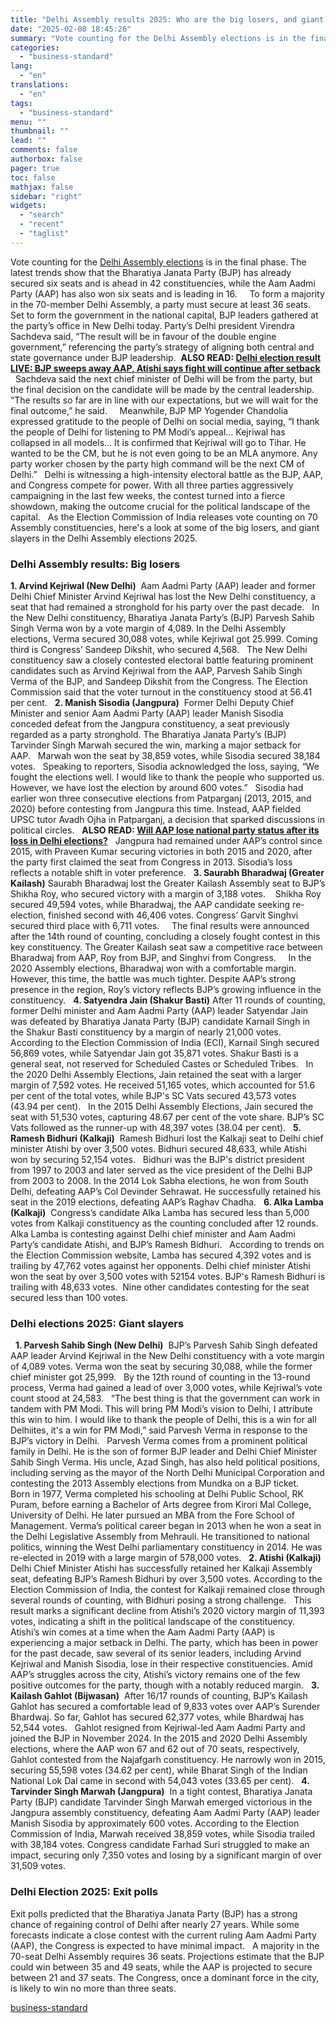 ```yaml
---
title: "Delhi Assembly results 2025: Who are the big losers, and giant slayers"
date: "2025-02-08 18:45:26"
summary: "Vote counting for the Delhi Assembly elections is in the final phase. The latest trends show that the Bharatiya Janata Party (BJP) has already secured six seats and is ahead in 42 constituencies, while the Aam Aadmi Party (AAP) has also won six seats and is leading in 16. To..."
categories:
  - "business-standard"
lang:
  - "en"
translations:
  - "en"
tags:
  - "business-standard"
menu: ""
thumbnail: ""
lead: ""
comments: false
authorbox: false
pager: true
toc: false
mathjax: false
sidebar: "right"
widgets:
  - "search"
  - "recent"
  - "taglist"
---
```


Vote counting for the [Delhi Assembly elections](https://www.business-standard.com/elections/delhi-elections) is in the final phase. The latest trends show that the Bharatiya Janata Party (BJP) has already secured six seats and is ahead in 42 constituencies, while the Aam Aadmi Party (AAP) has also won six seats and is leading in 16.  
 
To form a majority in the 70-member Delhi Assembly, a party must secure at least 36 seats.
 
Set to form the government in the national capital, BJP leaders gathered at the party’s office in New Delhi today. Party’s Delhi president Virendra Sachdeva said, “The result will be in favour of the double engine government,” referencing the party’s strategy of aligning both central and state governance under BJP leadership. 
**ALSO READ: [Delhi election result LIVE: BJP sweeps away AAP, Atishi says fight will continue after setback](/elections/delhi-elections/delhi-assembly-election-results-2025-live-updates-bjp-aap-congress-delhi-election-vote-count-real-time-updates-125020800074_1.html)** 
 
Sachdeva said the next chief minister of Delhi will be from the party, but the final decision on the candidate will be made by the central leadership. “The results so far are in line with our expectations, but we will wait for the final outcome,” he said.  
 
Meanwhile, BJP MP Yogender Chandolia expressed gratitude to the people of Delhi on social media, saying, “I thank the people of Delhi for listening to PM Modi’s appeal… Kejriwal has collapsed in all models… It is confirmed that Kejriwal will go to Tihar. He wanted to be the CM, but he is not even going to be an MLA anymore. Any party worker chosen by the party high command will be the next CM of Delhi.”
 
Delhi is witnessing a high-intensity electoral battle as the BJP, AAP, and Congress compete for power. With all three parties aggressively campaigning in the last few weeks, the contest turned into a fierce showdown, making the outcome crucial for the political landscape of the capital.
 
As the Election Commission of India releases vote counting on 70 Assembly constituencies, here's a look at some of the big losers, and giant slayers in the Delhi Assembly elections 2025.
 
### Delhi Assembly results: Big losers

**1. Arvind Kejriwal (New Delhi)** 
Aam Aadmi Party (AAP) leader and former Delhi Chief Minister Arvind Kejriwal has lost the New Delhi constituency, a seat that had remained a stronghold for his party over the past decade.
 
In the New Delhi constituency, Bharatiya Janata Party’s (BJP) Parvesh Sahib Singh Verma won by a vote margin of 4,089. In the Delhi Assembly elections, Verma secured 30,088 votes, while Kejriwal got 25.999. Coming third is Congress’ Sandeep Dikshit, who secured 4,568.
 
The New Delhi constituency saw a closely contested electoral battle featuring prominent candidates such as Arvind Kejriwal from the AAP, Parvesh Sahib Singh Verma of the BJP, and Sandeep Dikshit from the Congress. The Election Commission said that the voter turnout in the constituency stood at 56.41 per cent.
 
**2. Manish Sisodia (Jangpura)** 
Former Delhi Deputy Chief Minister and senior Aam Aadmi Party (AAP) leader Manish Sisodia conceded defeat from the Jangpura constituency, a seat previously regarded as a party stronghold. The Bharatiya Janata Party’s (BJP) Tarvinder Singh Marwah secured the win, marking a major setback for AAP.  
Marwah won the seat by 38,859 votes, while Sisodia secured 38,184 votes.
 
Speaking to reporters, Sisodia acknowledged the loss, saying, “We fought the elections well. I would like to thank the people who supported us. However, we have lost the election by around 600 votes.”
 
Sisodia had earlier won three consecutive elections from Patparganj (2013, 2015, and 2020) before contesting from Jangpura this time. Instead, AAP fielded UPSC tutor Avadh Ojha in Patparganj, a decision that sparked discussions in political circles.  
**ALSO READ: [Will AAP lose national party status after its loss in Delhi elections?](/elections/delhi-elections/aap-national-party-status-impact-of-delhi-election-loss-125020800695_1.html)**
 
Jangpura had remained under AAP’s control since 2015, with Praveen Kumar securing victories in both 2015 and 2020, after the party first claimed the seat from Congress in 2013. Sisodia’s loss reflects a notable shift in voter preference.
 
**3. Saurabh Bharadwaj (Greater Kailash)**
Saurabh Bharadwaj lost the Greater Kailash Assembly seat to BJP’s Shikha Roy, who secured victory with a margin of 3,188 votes.   
Shikha Roy secured 49,594 votes, while Bharadwaj, the AAP candidate seeking re-election, finished second with 46,406 votes. Congress’ Garvit Singhvi secured third place with 6,711 votes.  
 
The final results were announced after the 14th round of counting, concluding a closely fought contest in this key constituency. The Greater Kailash seat saw a competitive race between Bharadwaj from AAP, Roy from BJP, and Singhvi from Congress.  
 
In the 2020 Assembly elections, Bharadwaj won with a comfortable margin. However, this time, the battle was much tighter. Despite AAP’s strong presence in the region, Roy’s victory reflects BJP’s growing influence in the constituency.
 
**4. Satyendra Jain (Shakur Basti)**
After 11 rounds of counting, former Delhi minister and Aam Aadmi Party (AAP) leader Satyendar Jain was defeated by Bharatiya Janata Party (BJP) candidate Karnail Singh in the Shakur Basti constituency by a margin of nearly 21,000 votes. According to the Election Commission of India (ECI), Karnail Singh secured 56,869 votes, while Satyendar Jain got 35,871 votes. Shakur Basti is a general seat, not reserved for Scheduled Castes or Scheduled Tribes.
 
In the 2020 Delhi Assembly Elections, Jain retained the seat with a larger margin of 7,592 votes. He received 51,165 votes, which accounted for 51.6 per cent of the total votes, while BJP's SC Vats secured 43,573 votes (43.94 per cent).
 
In the 2015 Delhi Assembly Elections, Jain secured the seat with 51,530 votes, capturing 48.67 per cent of the vote share. BJP’s SC Vats followed as the runner-up with 48,397 votes (38.04 per cent).
 
**5. Ramesh Bidhuri (Kalkaji)** 
Ramesh Bidhuri lost the Kalkaji seat to Delhi chief minister Atishi by over 3,500 votes. Bidhuri secured 48,633, while Atishi won by securing 52,154 votes.
 
Bidhuri was the BJP's district president from 1997 to 2003 and later served as the vice president of the Delhi BJP from 2003 to 2008. In the 2014 Lok Sabha elections, he won from South Delhi, defeating AAP’s Col Devinder Sehrawat. He successfully retained his seat in the 2019 elections, defeating AAP’s Raghav Chadha.
 
**6. Alka Lamba (Kalkaji)** 
Congress’s candidate Alka Lamba has secured less than 5,000 votes from Kalkaji constituency as the counting concluded after 12 rounds. Alka Lamba is contesting against Delhi chief minister and Aam Aadmi Party’s candidate Atishi, and BJP’s Ramesh Bidhuri.
 
According to trends on the Election Commission website, Lamba has secured 4,392 votes and is trailing by 47,762 votes against her opponents. Delhi chief minister Atishi won the seat by over 3,500 votes with 52154 votes. BJP's Ramesh Bidhuri is trailing with 48,633 votes. 
Nine other candidates contesting for the seat secured less than 100 votes.
 
### Delhi elections 2025: Giant slayers

 
**1. Parvesh Sahib Singh (New Delhi)** 
BJP’s Parvesh Sahib Singh defeated AAP leader Arvind Kejriwal in the New Delhi constituency with a vote margin of 4,089 votes. Verma won the seat by securing 30,088, while the former chief minister got 25,999.
 
By the 12th round of counting in the 13-round process, Verma had gained a lead of over 3,000 votes, while Kejriwal’s vote count stood at 24,583.
 
“The best thing is that the government can work in tandem with PM Modi. This will bring PM Modi’s vision to Delhi, I attribute this win to him. I would like to thank the people of Delhi, this is a win for all Delhiites, it's a win for PM Modi,” said Parvesh Verma in response to the BJP’s victory in Delhi.
 
Parvesh Verma comes from a prominent political family in Delhi. He is the son of former BJP leader and Delhi Chief Minister Sahib Singh Verma. His uncle, Azad Singh, has also held political positions, including serving as the mayor of the North Delhi Municipal Corporation and contesting the 2013 Assembly elections from Mundka on a BJP ticket.
 
Born in 1977, Verma completed his schooling at Delhi Public School, RK Puram, before earning a Bachelor of Arts degree from Kirori Mal College, University of Delhi. He later pursued an MBA from the Fore School of Management. Verma’s political career began in 2013 when he won a seat in the Delhi Legislative Assembly from Mehrauli. He transitioned to national politics, winning the West Delhi parliamentary constituency in 2014. He was re-elected in 2019 with a large margin of 578,000 votes.
 
**2. Atishi (Kalkaji)** 
Delhi Chief Minister Atishi has successfully retained her Kalkaji Assembly seat, defeating BJP’s Ramesh Bidhuri by over 3,500 votes. According to the Election Commission of India, the contest for Kalkaji remained close through several rounds of counting, with Bidhuri posing a strong challenge.
 
This result marks a significant decline from Atishi’s 2020 victory margin of 11,393 votes, indicating a shift in the political landscape of the constituency.
 
Atishi’s win comes at a time when the Aam Aadmi Party (AAP) is experiencing a major setback in Delhi. The party, which has been in power for the past decade, saw several of its senior leaders, including Arvind Kejriwal and Manish Sisodia, lose in their respective constituencies. Amid AAP’s struggles across the city, Atishi’s victory remains one of the few positive outcomes for the party, though with a notably reduced margin.
 
**3. Kailash Gahlot (Bijwasan)** 
After 16/17 rounds of counting, BJP’s Kailash Gahlot has secured a comfortable lead of 9,833 votes over AAP’s Surender Bhardwaj. So far, Gahlot has secured 62,377 votes, while Bhardwaj has 52,544 votes.
 
Gahlot resigned from Kejriwal-led Aam Aadmi Party and joined the BJP in November 2024. In the 2015 and 2020 Delhi Assembly elections, where the AAP won 67 and 62 out of 70 seats, respectively, Gahlot contested from the Najafgarh constituency. He narrowly won in 2015, securing 55,598 votes (34.62 per cent), while Bharat Singh of the Indian National Lok Dal came in second with 54,043 votes (33.65 per cent).
 
**4. Tarvinder Singh Marwah (Jangpura)** 
In a tight contest, Bharatiya Janata Party (BJP) candidate Tarvinder Singh Marwah emerged victorious in the Jangpura assembly constituency, defeating Aam Aadmi Party (AAP) leader Manish Sisodia by approximately 600 votes. According to the Election Commission of India, Marwah received 38,859 votes, while Sisodia trailed with 38,184 votes. Congress candidate Farhad Suri struggled to make an impact, securing only 7,350 votes and losing by a significant margin of over 31,509 votes.
 
### Delhi Election 2025: Exit polls

Exit polls predicted that the Bharatiya Janata Party (BJP) has a strong chance of regaining control of Delhi after nearly 27 years. While some forecasts indicate a close contest with the current ruling Aam Aadmi Party (AAP), the Congress is expected to have minimal impact.
 
A majority in the 70-seat Delhi Assembly requires 36 seats. Projections estimate that the BJP could win between 35 and 49 seats, while the AAP is projected to secure between 21 and 37 seats. The Congress, once a dominant force in the city, is likely to win no more than three seats.

[business-standard](https://www.business-standard.com/elections/delhi-elections/delhi-election-2025-bjp-wins-aap-loss-big-losers-giant-slayers-125020800970_1.html)
